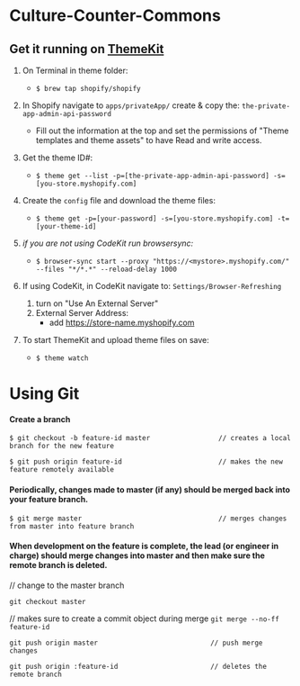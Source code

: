 # Culture-Counter-Commons

## Get it running on [ThemeKit](https://www.shopify.com/partners/blog/git-guide#workflow)

1. On Terminal in theme folder:
    - `$ brew tap shopify/shopify`
    
2. In Shopify navigate to `apps/privateApp/` create & copy the: `the-private-app-admin-api-password`
    - Fill out the information at the top and set the permissions of "Theme templates and theme assets" to have Read and write access.
    
3. Get the theme ID#:
    - `$ theme get --list -p=[the-private-app-admin-api-password] -s=[you-store.myshopify.com]`
    
4. Create the `config` file and download the theme files:
    - `$ theme get -p=[your-password] -s=[you-store.myshopify.com] -t=[your-theme-id]`
    
5. *if you are not using CodeKit run browsersync:*
    - `$ browser-sync start --proxy "https://<mystore>.myshopify.com/" --files "*/*.*" --reload-delay 1000`
        
6. If using CodeKit, in CodeKit navigate to: `Settings/Browser-Refreshing`
    1. turn on "Use An External Server"
    2. External Server Address:
        - add https://store-name.myshopify.com

5. To start ThemeKit and upload theme files on save:
    - `$ theme watch`

# Using Git

#### Create a branch

`$ git checkout -b feature-id master                 // creates a local branch for the new feature`

`$ git push origin feature-id                        // makes the new feature remotely available`

#### Periodically, changes made to master (if any) should be merged back into your feature branch.

`$ git merge master                                  // merges changes from master into feature branch`

#### When development on the feature is complete, the lead (or engineer in charge) should merge changes into master and then make sure the remote branch is deleted.

// change to the master branch

`git checkout master` 

// makes sure to create a commit object during merge
`git merge --no-ff feature-id                      `

`git push origin master                            // push merge changes`

`git push origin :feature-id                       // deletes the remote branch`